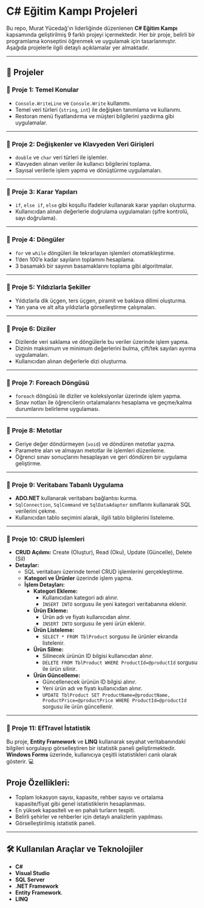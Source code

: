 # C# Eğitim Kampı Projeleri

Bu repo, Murat Yücedağ'ın liderliğinde düzenlenen **C# Eğitim Kampı** kapsamında geliştirilmiş 9 farklı projeyi içermektedir. Her bir proje, belirli bir programlama konseptini öğrenmek ve uygulamak için tasarlanmıştır. Aşağıda projelerle ilgili detaylı açıklamalar yer almaktadır.

---

## 🚀 Projeler

### 📍 Proje 1: Temel Konular
  - `Console.WriteLine` ve `Console.Write` kullanımı.
  - Temel veri türleri (`string`, `int`) ile değişken tanımlama ve kullanımı.
  - Restoran menü fiyatlandırma ve müşteri bilgilerini yazdırma gibi uygulamalar.

---

### 📍 Proje 2: Değişkenler ve Klavyeden Veri Girişleri
  - `double` ve `char` veri türleri ile işlemler.
  - Klavyeden alınan veriler ile kullanıcı bilgilerini toplama.
  - Sayısal verilerle işlem yapma ve dönüştürme uygulamaları.

---

### 📍 Proje 3: Karar Yapıları
  - `if`, `else if`, `else` gibi koşullu ifadeler kullanarak karar yapıları oluşturma.
  - Kullanıcıdan alınan değerlerle doğrulama uygulamaları (şifre kontrolü, sayı doğrulama).

---

### 📍 Proje 4: Döngüler
  - `for` ve `while` döngüleri ile tekrarlayan işlemleri otomatikleştirme.
  - 1’den 100’e kadar sayıların toplamını hesaplama.
  - 3 basamaklı bir sayının basamaklarını toplama gibi algoritmalar.

---

### 📍 Proje 5: Yıldızlarla Şekiller
  - Yıldızlarla dik üçgen, ters üçgen, piramit ve baklava dilimi oluşturma.
  - Yan yana ve alt alta yıldızlarla görselleştirme çalışmaları.

---

### 📍 Proje 6: Diziler
  - Dizilerde veri saklama ve döngülerle bu veriler üzerinde işlem yapma.
  - Dizinin maksimum ve minimum değerlerini bulma, çift/tek sayıları ayırma uygulamaları.
  - Kullanıcıdan alınan değerlerle dizi oluşturma.

---

### 📍 Proje 7: Foreach Döngüsü
  - `foreach` döngüsü ile diziler ve koleksiyonlar üzerinde işlem yapma.
  - Sınav notları ile öğrencilerin ortalamalarını hesaplama ve geçme/kalma durumlarını belirleme uygulaması.

---

### 📍 Proje 8: Metotlar
  - Geriye değer döndürmeyen (`void`) ve döndüren metotlar yazma.
  - Parametre alan ve almayan metotlar ile işlemleri düzenleme.
  - Öğrenci sınav sonuçlarını hesaplayan ve geri döndüren bir uygulama geliştirme.

---

### 📍 Proje 9: Veritabanı Tabanlı Uygulama
  - **ADO.NET** kullanarak veritabanı bağlantısı kurma.
  - `SqlConnection`, `SqlCommand` ve `SqlDataAdapter` sınıflarını kullanarak SQL verilerini çekme.
  - Kullanıcıdan tablo seçimini alarak, ilgili tablo bilgilerini listeleme.

---

### 📍 Proje 10: CRUD İşlemleri
- **CRUD Açılımı:** Create (Oluştur), Read (Oku), Update (Güncelle), Delete (Sil)
- **Detaylar:**
  - SQL veritabanı üzerinde temel CRUD işlemlerini gerçekleştirme.
  - **Kategori ve Ürünler** üzerinde işlem yapma.
  - **İşlem Detayları:**
    - **Kategori Ekleme:**
      - Kullanıcıdan kategori adı alınır.
      - `INSERT INTO` sorgusu ile yeni kategori veritabanına eklenir.
    - **Ürün Ekleme:**
      - Ürün adı ve fiyatı kullanıcıdan alınır.
      - `INSERT INTO` sorgusu ile yeni ürün eklenir.
    - **Ürün Listeleme:**
      - `SELECT * FROM TblProduct` sorgusu ile ürünler ekranda listelenir.
    - **Ürün Silme:**
      - Silinecek ürünün ID bilgisi kullanıcıdan alınır.
      - `DELETE FROM TblProduct WHERE ProductId=@productId` sorgusu ile ürün silinir.
    - **Ürün Güncelleme:**
      - Güncellenecek ürünün ID bilgisi alınır.
      - Yeni ürün adı ve fiyatı kullanıcıdan alınır.
      - `UPDATE TblProduct SET ProductName=@productName, ProductPrice=@productPrice WHERE ProductId=@productId` sorgusu ile ürün güncellenir.

---

### 📍 Proje 11: EfTravel İstatistik

Bu proje, **Entity Framework** ve **LINQ** kullanarak seyahat veritabanındaki bilgileri sorgulayıp görselleştiren bir istatistik paneli geliştirmektedir. **Windows Forms** üzerinde, kullanıcıya çeşitli istatistikleri canlı olarak gösterir. 💻



## Proje Özellikleri:
- Toplam lokasyon sayısı, kapasite, rehber sayısı ve ortalama kapasite/fiyat gibi genel istatistiklerin hesaplanması.
- En yüksek kapasiteli ve en pahalı turların tespiti.
- Belirli şehirler ve rehberler için detaylı analizlerin yapılması.
- Görselleştirilmiş istatistik paneli.

----


## 🛠️ Kullanılan Araçlar ve Teknolojiler
- **C#**   
- **Visual Studio**   
- **SQL Server**  
- **.NET Framework** 
- **Entity Framework**.
- **LINQ**

 

